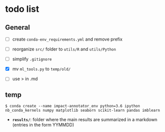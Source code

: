 # todo list

## General
- [ ] create `conda-env_requirements.yml` and remove prefix
- [ ] reorganize `src/` folder to `utils/R` and `utils/Python`
- [ ] simplify `.gitignore`
- [x] mv `ml_tools.py` to `temp/old/`
- [ ] use > in .md


## temp
```
$ conda create --name impact-annotator_env python=3.6 ipython nb_conda_kernels numpy matplotlib seaborn scikit-learn pandas imblearn
```
* **`results/`**: folder where the main results are summarized in a markdown (entries in the form YYMMDD)
